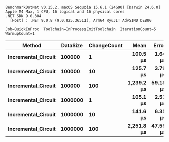 ```

BenchmarkDotNet v0.15.2, macOS Sequoia 15.6.1 (24G90) [Darwin 24.6.0]
Apple M4 Max, 1 CPU, 16 logical and 16 physical cores
.NET SDK 9.0.304
  [Host] : .NET 9.0.8 (9.0.825.36511), Arm64 RyuJIT AdvSIMD DEBUG

Job=QuickInProc  Toolchain=InProcessEmitToolchain  IterationCount=5  
WarmupCount=1  

```
| Method              | DataSize | ChangeCount | Mean       | Error    | StdDev   | Gen0     | Gen1     | Allocated  |
|-------------------- |--------- |------------ |-----------:|---------:|---------:|---------:|---------:|-----------:|
| **Incremental_Circuit** | **100000**   | **1**           |   **100.5 μs** |  **1.64 μs** |  **0.43 μs** |   **1.4648** |        **-** |   **12.62 KB** |
| **Incremental_Circuit** | **100000**   | **10**          |   **125.7 μs** |  **3.79 μs** |  **0.98 μs** |   **9.7656** |   **0.2441** |   **81.63 KB** |
| **Incremental_Circuit** | **100000**   | **100**         | **1,239.2 μs** | **59.18 μs** | **15.37 μs** | **296.8750** |   **1.9531** | **2432.55 KB** |
| **Incremental_Circuit** | **1000000**  | **1**           |   **105.1 μs** |  **2.53 μs** |  **0.39 μs** |   **1.4648** |        **-** |   **12.62 KB** |
| **Incremental_Circuit** | **1000000**  | **10**          |   **141.6 μs** |  **6.35 μs** |  **1.65 μs** |  **13.6719** |   **0.7324** |  **112.95 KB** |
| **Incremental_Circuit** | **1000000**  | **100**         | **2,251.8 μs** | **47.55 μs** | **12.35 μs** | **519.5313** | **183.5938** | **4270.55 KB** |
